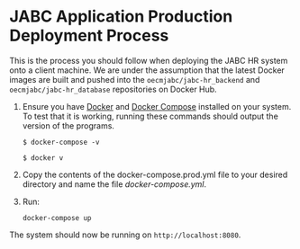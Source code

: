 # JABC Application Production Deployment Process

This is the process you should follow when deploying the JABC HR system onto a client machine. We are under the assumption that the latest Docker images are built and pushed into the  `oecmjabc/jabc-hr_backend` and `oecmjabc/jabc-hr_database` repositories on Docker Hub. 

1. Ensure you have [Docker](https://docs.docker.com/install/) and [Docker Compose](https://docs.docker.com/compose/install/) installed on your system. To test that it is working, running these commands should output the version of the programs. 
    
    `$ docker-compose -v`
    
    `$ docker v`
    
2. Copy the contents of the docker-compose.prod.yml file to your desired directory and name the file _docker-compose.yml_.

3. Run:
    
    `docker-compose up` 

The system should now be running on `http://localhost:8080`.